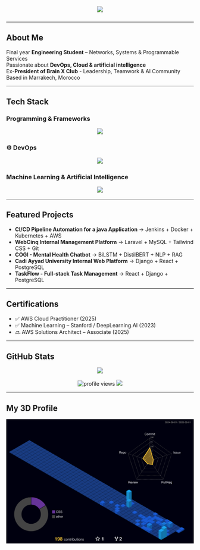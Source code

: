 <!-- Omar Lahjouji GitHub Profile README -->

<h1 align="center">
  <img src="https://readme-typing-svg.herokuapp.com?font=Source+Code+Pro&size=35&color=FFFFFF&background=C15AD7&center=true&vCenter=true&width=850&height=70&lines=+Omar+Lahjouji;+DevOps+%7C+Cloud+%7C+Artificial%20Intelligence;+Building+Scalable+Solutions" />
</h1>
 
---

## About Me
Final year **Engineering Student** – Networks, Systems & Programmable Services  
Passionate about **DevOps, Cloud & artificial intelligence**  
Ex-**President of Brain X Club** - Leadership, Teamwork & AI Community  
Based in Marrakech, Morocco  

---

##  Tech Stack

###  Programming & Frameworks
<p align="center">
  <img src="https://skillicons.dev/icons?i=python,java,js,php,c,cpp,html,css,react,django,laravel,tailwind,mysql,postgresql" />
</p>

### ⚙ DevOps
<p align="center">
  <img src="https://skillicons.dev/icons?i=aws,azure,docker,kubernetes,terraform,jenkins,ansible,git,github,gitlab,linux,ubuntu" />
</p>

###  Machine Learning & Artificial Intelligence
<p align="center">
  <img src="https://skillicons.dev/icons?i=python,tensorflow,pytorch,sklearn" />
</p>

---
## Featured Projects

- **CI/CD Pipeline Automation for a java Application** → Jenkins + Docker + Kubernetes + AWS
- **WebCinq Internal Management Platform** → Laravel + MySQL + Tailwind CSS + Git
- **COGI - Mental Health Chatbot** → BiLSTM + DistilBERT + NLP + RAG
- **Cadi Ayyad University Internal Web Platform** → Django + React + PostgreSQL
- **TaskFlow - Full-stack Task Management** → React + Django + PostgreSQL

---

## Certifications
- ✅ AWS Cloud Practitioner (2025)  
- ✅ Machine Learning – Stanford / DeepLearning.AI (2023)  
- 🔜 AWS Solutions Architect – Associate (2025)  

---

## GitHub Stats
<p align="center">
  <img src="https://streak-stats.demolab.com?user=omarlahjouji001&theme=radical&hide_border=true" height="160"/>
</p>
<p align="center">
  <img src="https://komarev.com/ghpvc/?username=omarlahjouji001&style=flat-square&color=00F7FF" alt="profile views"/>
  <img src="https://img.shields.io/github/followers/omarlahjouji001?style=flat-square&color=00F7FF"/>
</p>

---

## My 3D Profile
![3D Contribution Graph](https://github.com/omarlahjouji001/omarlahjouji001/blob/main/profile-3d-contrib/profile-night-view.svg)

